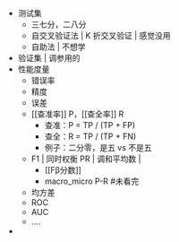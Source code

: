 
+ 测试集
	+ 三七分，二八分
	+ 自交叉验证法 | K 折交叉验证 | 感觉没用
	+ 自助法 | 不想学
+ 验证集 | 调参用的
+ 性能度量
	+ 错误率
	+ 精度
	+ 误差
	+ [[查准率]] P，[[查全率]] R
		+ 查准：P = TP / (TP + FP)
		+ 查全：R = TP / (TP + FN)
		+ 例子：二分零，是五 vs 不是五
	+ F1 | 同时权衡 PR | 调和平均数 | 
		+ [[Fβ分数]]
		+ macro_micro P-R #未看完  
	+ 均方差
	+ ROC
	+ AUC
	+ ....
+ 